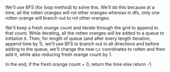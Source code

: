 We'll use BFS (for loop method) to solve this. We'll do this because at a time, all the rotten oranges will rot other oranges whereas in dfs, only one rotten orange will branch out to rot other oranges.

We'll keep a fresh orange count and iterate through the grid to append to that count. While iterating, all the rotten oranges will be added to a queue to intitalize it. Then, for length of queue (and after every length iteration, append time by 1), we'll use BFS to branch out in all directions and before adding to the queue, we'll change the new r,c coordinates to rotten and then add it, while also reducing fresh orange count by 1.

In the end, if the fresh orange count = 0, return the time else return -1.​
